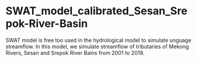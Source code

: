 # SWAT_model_calibrated_Sesan_Srepok-River-Basin
SWAT model is free too used in the hydrological model to simulate unguage streamflow. In this model, we simulate streamflow of tributaries of Mekong Rivers, Sesan  and Srepok River Bains from 2001 to 2019. 
